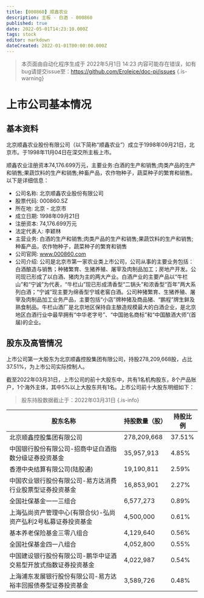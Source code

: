 ```yaml
---
title: [000860] 顺鑫农业
description: 主板 - 白酒 - 000860
published: true
date: 2022-05-01T14:23:10.000Z
tags: stock
editor: markdown
dateCreated: 2022-01-01T00:00:00.000Z
---
```


> 本页面由自动化程序生成于 2022年5月1日 14:23
> 内容可能存在错误，如有bug请提交issue至：https://github.com/Eroleice/doc-pi/issues
{.is-warning}

# 上市公司基本情况

## 基本资料

北京顺鑫农业股份有限公司（以下简称“顺鑫农业”）成立于1998年09月21日，北京市。于1998年11月04日在深交所主板上市。

顺鑫农业注册资本74,176.699万元，主要业务:白酒的生产和销售;肉类产品的生产和销售;果蔬饮料的生产和销售;种畜产品，农作物种子，蔬菜种子的繁育和销售。以下是详细信息：

- 公司名称: 北京顺鑫农业股份有限公司
- 股票代码: 000860.SZ
- 所在地: 北京 - 北京市
- 成立日期: 1998年09月21日
- 注册资本: 74,176.699万元
- 法定代表人: 李颖林
- 主营业务: 白酒的生产和销售;肉类产品的生产和销售;果蔬饮料的生产和销售;种畜产品，农作物种子，蔬菜种子的繁育和销售
- 公司官网: www.000860.com
- 公司介绍: 公司是北京市第一家农业类上市公司，公司从事的主要业务包括：白酒酿造与销售；种猪繁育、生猪养殖、屠宰及肉制品加工；房地产开发。公司现已形成了以白酒、猪肉为主的两大产业。白酒产业的主要产品以“牛栏山”和“宁诚”为代表，“牛栏山”现已形成清香型“二锅头”和浓香型“百年”两大系列白酒；“宁诚”现主要为绵香型宁城老窖白酒。公司种猪繁育、生猪养殖、屠宰及肉制品加工业务产品，主要包括“小店”牌种猪及商品猪、“鹏程”牌生鲜及熟食制品。牛栏山酒厂是北京地区保持自主酿造规模最大的白酒企业，是北京地区白酒行业中最早拥有“中华老字号”、“中国驰名商标”和“中国酿酒大师”(首届)的企业。


## 股东及高管情况

上市公司第一大股东为北京顺鑫控股集团有限公司，持股278,209,668股，占比37.51%，为上市公司实际控制人。

截至2022年03月31日，上市公司的前十大股东中，共有1名机构股东，8个产品账户，1个海外主体，其中5%以上大股东共有1名。上市公司前十大股东明细如下：

> 股东持股数据截止于：2022年03月31日
{.is-info}

| 股东名称 | 持股数量（股） | 持股比例 |
| --- | --- | --- |
| 北京顺鑫控股集团有限公司 | 278,209,668 | 37.51% |
| 中国银行股份有限公司-招商中证白酒指数分级证券投资基金 | 35,957,913 | 4.85% |
| 香港中央结算有限公司(陆股通) | 19,190,811 | 2.59% |
| 中国农业银行股份有限公司-易方达消费行业股票型证券投资基金 | 16,853,901 | 2.27% |
| 全国社保基金一一三组合 | 6,577,273 | 0.89% |
| 上海弘尚资产管理中心(有限合伙)-弘尚资产弘利2号私募证券投资基金 | 4,500,000 | 0.61% |
| 基本养老保险基金三零八组合 | 4,129,640 | 0.56% |
| 全国社保基金四一八组合 | 4,052,800 | 0.55% |
| 中国建设银行股份有限公司-鹏华中证酒交易型开放式指数证券投资基金 | 4,022,987 | 0.54% |
| 上海浦东发展银行股份有限公司-易方达裕丰回报债券型证券投资基金 | 3,589,726 | 0.48% |




